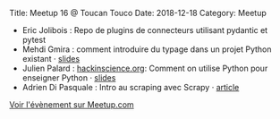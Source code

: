 Title: Meetup 16 @ Toucan Touco
Date: 2018-12-18
Category: Meetup

- Eric Jolibois : Repo de plugins de connecteurs utilisant pydantic et pytest
- Mehdi Gmira : comment introduire du typage dans un projet Python existant
· [slides](https://www.docdroid.net/DskwnVL/typing-in-python-parispy.pdf)
- Julien Palard : [hackinscience.org](https://hackinscience.org): Comment on utilise Python pour enseigner Python
· [slides](https://mdk.fr/hackinscience/)
- Adrien Di Pasquale : Intro au scraping avec Scrapy
· [article](https://blog.dipasquale.fr/en/2018/12/17/incremental-scraping-with-scrapy-and-mongo/)

[Voir l'évènement sur Meetup.com](https://www.meetup.com/Paris-py-Python-Django-friends/events/250063967/)

